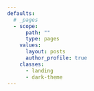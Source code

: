 ```yaml
---
defaults:
  # _pages
  - scope:
      path: ""
      type: pages
    values:
      layout: posts
      author_profile: true
    classes:
      - landing
      - dark-theme
---
```



